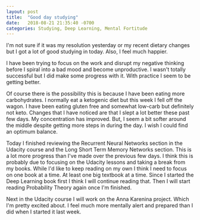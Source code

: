 ```yaml
---
layout: post
title:  "Good day studying"
date:   2018-08-21 21:35:40 -0700
categories: Studying, Deep Learning, Mental Fortitude
---
```


I'm not sure if it was my resolution yesterday or my recent dietary changes but I got a lot of good studying in today. Also, I feel much happier. 

I have been trying to focus on the work and disrupt my negative thinking before I spiral into a bad mood and become unproductive. I wasn't totally successful but I did make some progress with it. With practice I seem to be getting better. 

Of course there is the possibility this is because I have been eating more carbohydrates. I normally eat a ketogenic diet but this week I fell off the wagon. I have been eating gluten free and somewhat low-carb but definitely not keto. Changes that I have noticed are that I slept a lot better these past few days. My concentration has improved. But, I seem a bit softer around the middle despite getting more steps in during the day. I wish I could find an optimum balance. 

Today I finished reviewing the Recurrent Neural Networks section in the Udacity course and the Long Short Term Memory Networks section. This is a lot more progress than I've made over the previous few days. I think this is probably due to focusing on the Udacity lessons and taking a break from my books. While I'd like to keep reading on my own I think I need to focus on one book at a time. At least one big textbook at a time. Since I started the Deep Learning book first I think I will continue reading that. Then I will start reading Probability Theory again once I'm finished. 

Next in the Udacity course I will work on the Anna Karenina project. Which I'm pretty excited about. I feel much more mentally alert and prepared than I did when I started it last week. 